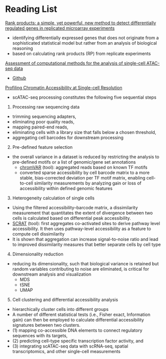 # Reading List

[Rank products: a simple, yet powerful, new method to detect differentially regulated genes in replicated microarray experiments](https://febs.onlinelibrary.wiley.com/doi/full/10.1016/j.febslet.2004.07.055)

- identifying differentially expressed genes that does not originate from a sophisticated statistical model but rather from an analysis of biological reasoning
- based on calculating rank products (RP) from replicate experiments


[Assessment of computational methods for the analysis of single-cell ATAC-seq data](https://genomebiology.biomedcentral.com/articles/10.1186/s13059-019-1854-5)
- [Github](https://github.com/pinellolab/scATAC-benchmarking/)

[Profiling Chromatin Accessibility at Single-cell Resolution](https://www.sciencedirect.com/science/article/pii/S1672022921000115?via%3Dihub)
- scATAC-seq processing constitutes the following five sequential steps
1. Processing raw sequencing data
 - trimming sequencing adapters, 
 - eliminating poor quality reads, 
 - mapping paired-end reads, 
 - eliminating cells with a library size that falls below a chosen threshold, 
 - aggregating cell barcodes for downstream processing
2. Pre-defined feature selection
 - the overall variance in a dataset is reduced by restricting the analysis to pre-defined motifs or a list of genomic/gene set annotations
   - [chromVAR](http://www.github.com/GreenleafLab/chromVAR) (tool): aggregated reads based on known TF motifs
   - converted sparse accessibility by cell barcode matrix to a more stable, bias-corrected deviation per TF motif matrix, enabling cell-to-cell similarity measurements by analyzing gain or loss of accessibility within defined genomic features
3. Heterogeneity calculation of single cells
 - Using the filtered accessibility–barcode matrix, a dissimilarity measurement that quantitates the extent of divergence between two cells is calculated based on differential peak accessibility.
 - [SCRAT](https://github.com/zji90/SCRAT) (tool): first aggregates co-activated sites to derive pathway level accessibility. It then uses pathway-level accessibility as a feature to compute cell dissimilarity
 - It is shown that aggregation can increase signal-to-noise ratio and lead to improved dissimilarity measures that better separate cells by cell type
4. Dimensionality reduction
 - reducing its dimensionality, such that biological variance is retained but random variables contributing to noise are eliminated, is critical for downstream analysis and visualization
   - MDS
   - tSNE
   - UMAP
5. Cell clustering and differential accessibility analysis
 -  hierarchically cluster cells into different groups
 -  A number of different statistical tests (i.e., Fisher exact, Information gain) can then be employed to calculate differential accessibility signatures between two clusters.
 -  (1) mapping co-accessible DNA elements to connect regulatory sequences with its targets, 
 -  (2) predicting cell-type specific transcription factor activity, and 
 -  (3) integrating scATAC-seq data with scRNA-seq, spatial transcriptomics, and other single-cell measurements





